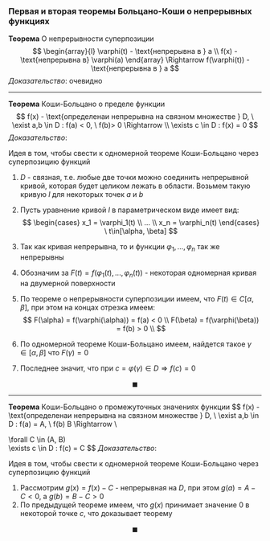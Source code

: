 ### Первая и вторая теоремы Больцано-Коши о непрерывных функциях

**Теорема** О непрерывности суперпозиции
$$
\begin{array}{l}
\varphi(t) - \text{непрерывна в } a \\
f(x) - \text{непрерывна в} \varphi(a)
\end{array} \Rightarrow f(\varphi(t)) - \text{непрерывна в } a
$$
*Доказательство*: очевидно

------

**Теорема** Коши-Больцано о пределе функции
$$
f(x) - \text{определенаи непрерывна на связном множестве } D, \ \exist a,b \in D : f(a) < 0, \ f(b)> 0 \Rightarrow \\ \exists c \in D : f(x) = 0
$$
*Доказательство*:

Идея в том, чтобы свести к одномерной теореме Коши-Больцано через суперпозицию функций

1. $D$ - связная, т.е. любые две точки можно соединить непрерывной кривой, которая будет целиком лежать в области. Возьмем такую кривую $l$ для некоторых точек $a$ и $b$

2. Пусть уравнение кривой $l$ в параметрическом виде имеет вид: 
   $$
   \begin{cases}
            x_1 = \varphi_1(t) \\
            ... \\
            x_n = \varphi_n(t)
        \end{cases} \ t\in[\alpha, \beta]
   $$

3. Так как кривая непрерывна, то и функции $\varphi_1,..., \varphi_n$ так же непрерывны

4. Обозначим за $F(t) = f(\varphi_1(t), ..., \varphi_n(t))$ - некоторая одномерная кривая на двумерной поверхности

5. По теореме о непрерывности суперпозиции имеем, что $F(t)\in C[\alpha, \beta]$, при этом на концах отрезка имеем: 
   $$
        F(\alpha) = f(\varphi(\alpha)) = f(a) < 0 \\
        F(\beta) = f(\varphi(\beta)) = f(b) > 0 \\
   $$

6. По одномерной теореме Коши-Больцано имеем, найдется такое $\gamma \in [\alpha, \beta]$ что $F(\gamma) = 0$

7. Последнее значит, что при $c = \varphi(\gamma) \in D \Rightarrow f(c) = 0$

$$
    \blacksquare
$$

------

**Теорема** Коши-Больцано о промежуточных значениях функции
$$
f(x) - \text{определенаи непрерывна на связном множестве } D, \ \exist a,b \in D : f(a) = A, \ f(b)  B \Rightarrow \\

\forall C \in (A, B) \
\exists c \in D : f(c) = C
$$
*Доказательство*:

Идея в том, чтобы свести к одномерной теореме Коши-Больцано через суперпозицию функций

1. Рассмотрим $g(x) = f(x) - C$ - непрерывная на $D$, при этом $g(a) = A - C < 0$, a $g(b) = B - C  > 0$
2. По предыдущей теореме имеем, что $g(x)$ принимает значение $0$ в некоторой точке $c$, что доказывает теорему

$$
\blacksquare
$$